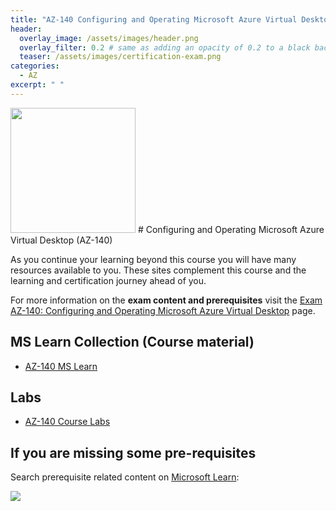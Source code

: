 ```yaml
---
title: "AZ-140 Configuring and Operating Microsoft Azure Virtual Desktop"
header:
  overlay_image: /assets/images/header.png
  overlay_filter: 0.2 # same as adding an opacity of 0.2 to a black background
  teaser: /assets/images/certification-exam.png
categories:
  - AZ
excerpt: " "
---
```


<img src="../../assets/images/certification-exam.png" width="200" height="200">
# Configuring and Operating Microsoft Azure Virtual Desktop (AZ-140) 

As you continue your learning beyond this course you will have many resources available to you. These sites complement this course and the learning and certification journey ahead of you.

For more information on the **exam content and prerequisites** visit the [Exam AZ-140: Configuring and Operating Microsoft Azure Virtual Desktop](https://learn.microsoft.com/en-us/certifications/exams/az-140) page.

## MS Learn Collection (Course material)
- [AZ-140 MS Learn](https://aka.ms/courseAZ-140)

## Labs
- [AZ-140 Course Labs](https://aka.ms/az140labs)

## If you are missing some pre-requisites
Search prerequisite related content on [Microsoft Learn](https://learn.microsoft.com/en-us/training/browse/):

<img src="../../assets/images/learn-search.png">